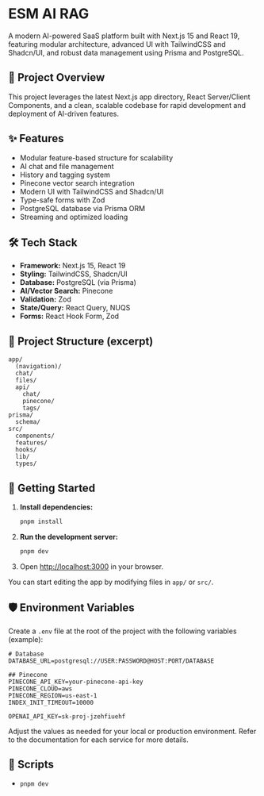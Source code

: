 # ESM AI RAG

A modern AI-powered SaaS platform built with Next.js 15 and React 19, featuring modular architecture, advanced UI with TailwindCSS and Shadcn/UI, and robust data management using Prisma and PostgreSQL.

## 🚀 Project Overview

This project leverages the latest Next.js app directory, React Server/Client Components, and a clean, scalable codebase for rapid development and deployment of AI-driven features.

## ✨ Features

- Modular feature-based structure for scalability
- AI chat and file management
- History and tagging system
- Pinecone vector search integration
- Modern UI with TailwindCSS and Shadcn/UI
- Type-safe forms with Zod
- PostgreSQL database via Prisma ORM
- Streaming and optimized loading

## 🛠️ Tech Stack

- **Framework:** Next.js 15, React 19
- **Styling:** TailwindCSS, Shadcn/UI
- **Database:** PostgreSQL (via Prisma)
- **AI/Vector Search:** Pinecone
- **Validation:** Zod
- **State/Query:** React Query, NUQS
- **Forms:** React Hook Form, Zod

## 📁 Project Structure (excerpt)

```
app/
  (navigation)/
  chat/
  files/
  api/
    chat/
    pinecone/
    tags/
prisma/
  schema/
src/
  components/
  features/
  hooks/
  lib/
  types/
```

## 🏁 Getting Started

1. **Install dependencies:**
   ```bash
   pnpm install
   ```
2. **Run the development server:**
   ```bash
   pnpm dev
   ```
3. Open [http://localhost:3000](http://localhost:3000) in your browser.

You can start editing the app by modifying files in `app/` or `src/`.

## 🛡️ Environment Variables

Create a `.env` file at the root of the project with the following variables (example):

```env
# Database
DATABASE_URL=postgresql://USER:PASSWORD@HOST:PORT/DATABASE

## Pinecone
PINECONE_API_KEY=your-pinecone-api-key
PINECONE_CLOUD=aws
PINECONE_REGION=us-east-1
INDEX_INIT_TIMEOUT=10000

OPENAI_API_KEY=sk-proj-jzehfiuehf

```

Adjust the values as needed for your local or production environment. Refer to the documentation for each service for more details.

## 📜 Scripts

- `pnpm dev`
